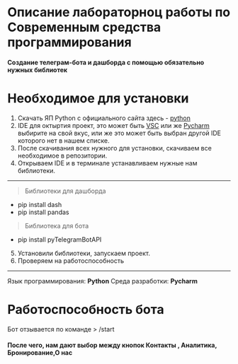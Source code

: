 # Описание лабораторноц работы по Современным средства программирования
####  Создание телеграм-бота и дашборда с помощью обязательно нужных библиотек

# Необходимое для установки
1. Скачать ЯП Python c официального сайта здесь - [python](https://www.python.org/downloads/)
2. IDE для октыртия проект, это может быть [VSC](https://code.visualstudio.com/) или же [Pycharm](https://www.jetbrains.com/pycharm/download/?section=windows) выбирите на свой вкус, или же это может быть выбран другой IDE которого нет в нашем списке.
3. После скачивания всех нужного для установки, скачиваем все необходимое в репозитории.
4. Открываем IDE и в терминале устанавливаем нужные нам библиотеки.
-----------------------------
> Библиотеки для дашборда
* pip install dash
* pip install pandas
> Библиотека для бота
* pip install pyTelegramBotAPI
5. Установили библиотеки, запускаем проект.
6. Проверяем на работоспособность
-----------------------------
Язык программирования: __Python__
Среда разработки: __Pycharm__

 # Работоспособность бота
Бот отзывается по команде > /start
#### После чего, нам дают выбор между кнопок __Контакты__ , __Аналитика__,  __Бронирование__,__О нас__
